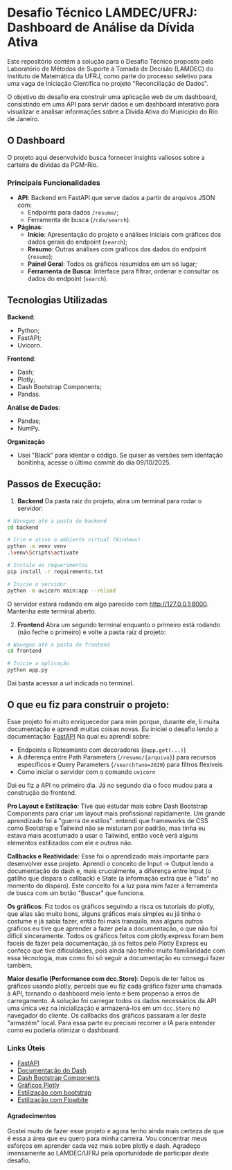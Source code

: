 # Desafio Técnico LAMDEC/UFRJ: Dashboard de Análise da Dívida Ativa

Este repositório contém a solução para o Desafio Técnico proposto pelo Laboratório de Métodos de Suporte à Tomada de Decisão (LAMDEC) do Instituto de Matemática da UFRJ, como parte do processo seletivo para uma vaga de Iniciação Científica no projeto "Reconciliação de Dados".

O objetivo do desafio era construir uma aplicação web de um dashboard, consistindo em uma API para servir dados e um dashboard interativo para visualizar e analisar informações sobre a Dívida Ativa do Município do Rio de Janeiro.

## O Dashboard
O projeto aqui desenvolvido busca fornecer insights valiosos sobre a carteira de dívidas da PGM-Rio.

### Principais Funcionalidades
- **API**: Backend em FastAPI que serve dados a partir de arquivos JSON com:
  - Endpoints para dados `/resumo/`;
  - Ferramenta de busca (`/cda/search`).
- **Páginas**:
  - **Início**: Apresentação do projeto e análises iniciais com gráficos dos dados gerais do endpoint (`search`);
  - **Resumo**: Outras análises com gráficos dos dados do endpoint (`resumo`);
  - **Painel Geral**: Todos os gráficos resumidos em um só lugar;
  - **Ferramenta de Busca**: Interface para filtrar, ordenar e consultar os dados do endpoint (`search`).

## Tecnologias Utilizadas
**Backend**:
- Python;
- FastAPI;
- Uvicorn.

**Frontend**:
- Dash;
- Plotly;
- Dash Bootstrap Components;
- Pandas.

**Análise de Dados**:
- Pandas;
- NumPy.

**Organização**
- Usei "Black" para identar o código. Se quiser as versões sem identação bonitinha, acesse o último commit do dia 09/10/2025.

## Passos de Execução:
1. **Backend**
Da pasta raiz do projeto, abra um terminal para rodar o servidor:
```bash
# Navegue até a pasta do backend
cd backend

# Crie e ative o ambiente virtual (Windows)
python -m venv venv
.\venv\Scripts\activate

# Instale os requerimentos
pip install -r requirements.txt

# Inicie o servidor
python -m uvicorn main:app --reload
```
O servidor estará rodando em algo parecido com http://127.0.0.1:8000. Mantenha este terminal aberto.

2. **Frontend**
Abra um segundo terminal enquanto o primeiro está rodando (não feche o primeiro) e volte a pasta raiz d projeto:
```bash
# Navegue até a pasta do frontend
cd frontend

# Inicie a aplicação
python app.py
```
Dai basta acessar a url indicada no terminal.

## O que eu fiz para construir o projeto:

Esse projeto foi muito enriquecedor para mim porque, durante ele, li muita documentação e aprendi muitas coisas novas. Eu iniciei o desafio lendo a documentação:
[FastAPI](https://fastapi.tiangolo.com/pt/tutorial/first-steps/)
Na qual eu aprendi sobre:

- Endpoints e Roteamento com decoradores (`@app.get(...)`)
- A diferença entre Path Parameters (`/resumo/{arquivo}`) para recursos específicos e Query Parameters (`/search?ano=2020`) para filtros flexíveis
- Como iniciar o servidor com o comando `uvicorn`

Dai eu fiz a API no primeiro dia. Já no segundo dia o foco mudou para a construção do frontend.

**Pro Layout e Estilização**: Tive que estudar mais sobre Dash Bootstrap Components para criar um layout mais profissional rapidamente. Um grande aprendizado foi a "guerra de estilos": entendi que frameworks de CSS como Bootstrap e Tailwind não se misturam por padrão, mas tinha eu estava mais acostumado a usar o Tailwind, então você verá alguns elementos estilizados com ele e outros não.

**Callbacks e Reatividade**: Esse foi o aprendizado mais importante para desenvolver esse projeto. Aprendi o conceito de Input -> Output lendo a documentação do dash e, mais crucialmente, a diferença entre Input (o gatilho que dispara o callback) e State (a informação extra que é "lida" no momento do disparo). Este conceito foi a luz para mim fazer a ferramenta de busca com um botão "Buscar" que funciona.

**Os gráficos**: Fiz todos os gráficos seguindo a risca os tutoriais do plotly, que alias são muito bons, alguns gráficos mais simples eu já tinha o costume e já sabia fazer, então foi mais tranquilo, mas alguns outros gráficos eu tive que aprender a fazer pela a documentação, o que não foi dificil sinceramente. Todos os gráficos feitos com plotly.express foram bem faceis de fazer pela documentação, já os feitos pelo Plotly Express eu confeço que tive dificuldades, pois ainda não tenho muito familiaridade com essa técnologia, mas como foi só seguir a documentação eu consegui fazer também.

**Maior desafio (Performance com dcc.Store)**: Depois de ter feitos os gráficos usando plotly, percebi que eu fiz cada gráfico fazer uma chamada à API, tornando o dashboard meio lento e bem propenso a erros de carregamento. A solução foi carregar todos os dados necessários da API uma única vez na inicialização e armazená-los em um `dcc.Store` no navegador do cliente. Os callbacks dos gráficos passaram a ler deste "armazém" local. Para essa parte eu precisei recorrer a IA para entender como eu poderia otimizar o dashboard.

### Links Úteis

- [FastAPI](https://fastapi.tiangolo.com/)
- [Documentação do Dash](https://dash.plotly.com/)
- [Dash Bootstrap Components](https://dash-bootstrap-components.opensource.faculty.ai/)
- [Gráficos Plotly](https://plotly.com/python/)
- [Estilização com bootstrap](https://getbootstrap.com/docs/5.3/content/images/)
- [Estilização com Flowbite](https://flowbite.com/docs/getting-started/introduction/)

#### Agradecimentos

Gostei muito de fazer esse projeto e agora tenho ainda mais certeza de que é essa a área que eu quero para minha carreira. Vou concentrar meus esforços em aprender cada vez mais sobre plotly e dash.
Agradeço imensamente ao LAMDEC/UFRJ pela oportunidade de participar deste desafio.
